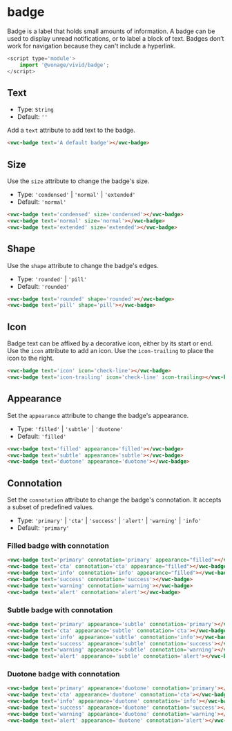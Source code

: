 # badge

Badge is a label that holds small amounts of information.
A badge can be used to display unread notifications, or to label a block of text.
Badges don’t work for navigation because they can't include a hyperlink.

```js
<script type='module'>
    import '@vonage/vivid/badge';
</script>
```

## Text

- Type: `String`
- Default: `''`

Add a `text` attribute to add text to the badge.

```html preview
<vwc-badge text='A default badge'></vwc-badge>
```

## Size

Use the `size` attribute to change the badge's size.

- Type: `'condensed'` | `'normal'` | `'extended'`
- Default: `'normal'`


```html preview
<vwc-badge text='condensed' size='condensed'></vwc-badge>
<vwc-badge text='normal' size='normal'></vwc-badge>
<vwc-badge text='extended' size='extended'></vwc-badge>
```

## Shape

Use the `shape` attribute to change the badge's edges.

- Type: `'rounded'` | `'pill'`
- Default: `'rounded'`

```html preview
<vwc-badge text='rounded' shape='rounded'></vwc-badge>
<vwc-badge text='pill' shape='pill'></vwc-badge>
```

## Icon

Badge text can be affixed by a decorative icon, either by its start or end. 
Use the `icon` attribute to add an icon. Use the `icon-trailing` to place the icon to the right.

```html preview
<vwc-badge text='icon' icon='check-line'></vwc-badge>
<vwc-badge text='icon-trailing' icon='check-line' icon-trailing></vwc-badge>
```

## Appearance

Set the `appearance` attribute to change the badge's appearance.

- Type: `'filled'` | `'subtle'` | `'duotone'`
- Default: `'filled'`

```html preview
<vwc-badge text='filled' appearance='filled'></vwc-badge>
<vwc-badge text='subtle' appearance='subtle'></vwc-badge>
<vwc-badge text='duotone' appearance='duotone'></vwc-badge>
```

## Connotation

Set the `connotation` attribute to change the badge's connotation.
It accepts a subset of predefined values.

- Type: `'primary'` | `'cta'` | `'success'` | `'alert'` | `'warning'` | `'info'`
- Default: `'primary'`

### Filled badge with connotation

```html preview
<vwc-badge text='primary' connotation='primary' appearance="filled"></vwc-badge>
<vwc-badge text='cta' connotation='cta' appearance="filled"></vwc-badge>
<vwc-badge text='info' connotation='info' appearance="filled"></vwc-badge>
<vwc-badge text='success' connotation='success'></vwc-badge>
<vwc-badge text='warning' connotation='warning'></vwc-badge>
<vwc-badge text='alert' connotation='alert'></vwc-badge>
```

### Subtle badge with connotation

```html preview
<vwc-badge text='primary' appearance='subtle' connotation='primary'></vwc-badge>
<vwc-badge text='cta' appearance='subtle' connotation='cta'></vwc-badge>
<vwc-badge text='info' appearance='subtle' connotation='info'></vwc-badge>
<vwc-badge text='success' appearance='subtle' connotation='success'></vwc-badge>
<vwc-badge text='warning' appearance='subtle' connotation='warning'></vwc-badge>
<vwc-badge text='alert' appearance='subtle' connotation='alert'></vwc-badge>
```

### Duotone badge with connotation

```html preview
<vwc-badge text='primary' appearance='duotone' connotation='primary'></vwc-badge>
<vwc-badge text='cta' appearance='duotone' connotation='cta'></vwc-badge>
<vwc-badge text='info' appearance='duotone' connotation='info'></vwc-badge>
<vwc-badge text='success' appearance='duotone' connotation='success'></vwc-badge>
<vwc-badge text='warning' appearance='duotone' connotation='warning'></vwc-badge>
<vwc-badge text='alert' appearance='duotone' connotation='alert'></vwc-badge>
```
